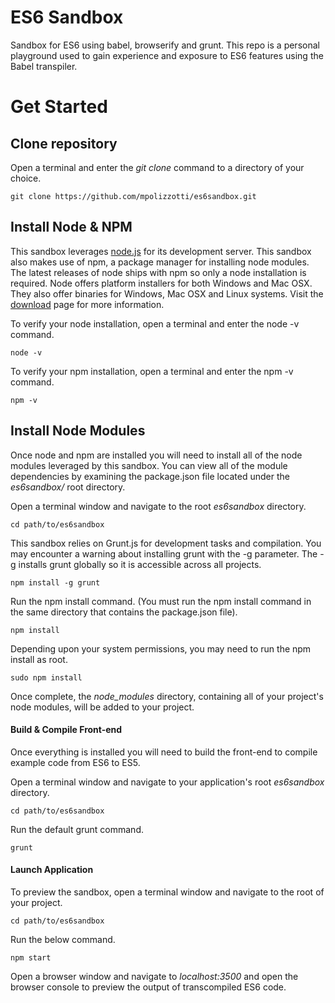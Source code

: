 # ES6 Sandbox
Sandbox for ES6 using babel, browserify and grunt. This repo is a personal playground used to gain experience and exposure to ES6 features using the Babel transpiler.

# Get Started
## Clone repository
Open a terminal and enter the *git clone* command to a directory of your choice.

    git clone https://github.com/mpolizzotti/es6sandbox.git

## Install Node & NPM
This sandbox leverages [node.js](http://nodejs.org/) for its development server. This sandbox also makes use of npm, a package manager for installing node modules. The latest releases of node ships with npm so only a node installation is required. Node offers platform installers for both Windows and Mac OSX. They also offer binaries for Windows, Mac OSX and Linux systems. Visit the [download](https://nodejs.org/en/download/) page for more information.

To verify your node installation, open a terminal and enter the node -v command.

    node -v

To verify your npm installation, open a terminal and enter the npm -v command.

    npm -v

## Install Node Modules
Once node and npm are installed you will need to install all of the node modules leveraged by this sandbox. You can view all of the module dependencies by examining the package.json file located under the *es6sandbox/* root directory.

Open a terminal window and navigate to the root *es6sandbox* directory.

    cd path/to/es6sandbox

This sandbox relies on Grunt.js for development tasks and compilation. You may encounter a warning about installing grunt with the -g parameter. The -g installs grunt globally so it is accessible across all projects.

    npm install -g grunt

Run the npm install command. (You must run the npm install command in the same directory that contains the package.json file).

    npm install

Depending upon your system permissions, you may need to run the npm install as root.

    sudo npm install

Once complete, the *node_modules* directory, containing all of your project's node modules, will be added to your project.

#### Build & Compile Front-end
Once everything is installed you will need to build the front-end to compile example code from ES6 to ES5.

Open a terminal window and navigate to your application's root *es6sandbox* directory.

    cd path/to/es6sandbox

Run the default grunt command.

    grunt

#### Launch Application
To preview the sandbox, open a terminal window and navigate to the root of your project.

    cd path/to/es6sandbox

Run the below command.

    npm start
    
Open a browser window and navigate to *localhost:3500* and open the browser console to preview the output of transcompiled ES6 code.
